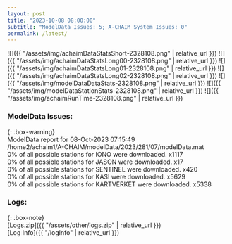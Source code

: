 ```yaml
---
layout: post
title: "2023-10-08 08:00:00"
subtitle: "ModelData Issues: 5; A-CHAIM System Issues: 0"
permalink: /latest/
---
```


![]({{ "/assets/img/achaimDataStatsShort-2328108.png" | relative_url }})
![]({{ "/assets/img/achaimDataStatsLong00-2328108.png" | relative_url }})
![]({{ "/assets/img/achaimDataStatsLong01-2328108.png" | relative_url }})
![]({{ "/assets/img/achaimDataStatsLong02-2328108.png" | relative_url }})
![]({{ "/assets/img/modelDataDataStats-2328108.png" | relative_url }})
![]({{ "/assets/img/modelDataStationStats-2328108.png" | relative_url }})
![]({{ "/assets/img/achaimRunTime-2328108.png" | relative_url }})


### ModelData Issues:  
  
{: .box-warning}  
 ModelData report for 08-Oct-2023 07:15:49   
 /home2/achaim1/A-CHAIM/modelData/2023/281/07/modelData.mat   
 0% of all possible stations for IONO were downloaded. x1117   
 0% of all possible stations for JASON were downloaded. x17   
 0% of all possible stations for SENTINEL were downloaded. x420   
 0% of all possible stations for KASI were downloaded. x5629   
 0% of all possible stations for KARTVERKET were downloaded. x5338   
  


### Logs:  
  
{: .box-note}  
[Logs.zip]({{ "/assets/other/logs.zip" | relative_url }})  
[Log Info]({{ "/logInfo" | relative_url }})  
